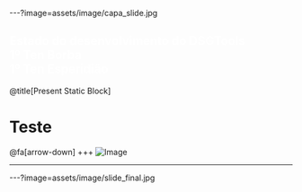 ---?image=assets/image/capa_slide.jpg

<font color="white"> Estado do desenvolvimento do DSGTools </font>
<br>
<font color="white"> 1º Ten Borba </font>
<br>
<font color="white"> 1º Ten Esperidião </font>
---

@title[Present Static Block]
# Teste
@fa[arrow-down]
+++ 
![Image](assets/image/gifs/merge_lines.gif)

---


---?image=assets/image/slide_final.jpg